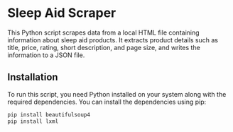 # Sleep Aid Scraper

This Python script scrapes data from a local HTML file containing information about sleep aid products. It extracts product details such as title, price, rating, short description, and page size, and writes the information to a JSON file.

## Installation

To run this script, you need Python installed on your system along with the required dependencies. You can install the dependencies using pip:

```bash
pip install beautifulsoup4
pip install lxml
